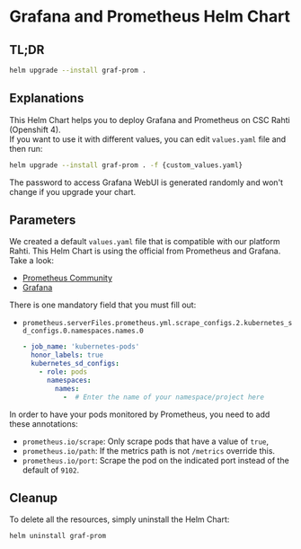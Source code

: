 # Grafana and Prometheus Helm Chart

## TL;DR

```sh
helm upgrade --install graf-prom .
```

## Explanations

This Helm Chart helps you to deploy Grafana and Prometheus on CSC Rahti (Openshift 4).  
If you want to use it with different values, you can edit `values.yaml` file and then run:  
```sh
helm upgrade --install graf-prom . -f {custom_values.yaml}
```

The password to access Grafana WebUI is generated randomly and won't change if you upgrade your chart.

## Parameters

We created a default `values.yaml` file that is compatible with our platform Rahti. This Helm Chart is using the official from Prometheus and Grafana.
Take a look:

- [Prometheus Community](https://github.com/prometheus-community/helm-charts/blob/main/charts/prometheus/README.md)
- [Grafana](https://github.com/grafana/helm-charts/blob/main/charts/grafana/README.md)

There is one mandatory field that you must fill out:

- `prometheus.serverFiles.prometheus.yml.scrape_configs.2.kubernetes_sd_configs.0.namespaces.names.0`
  ```yaml
  - job_name: 'kubernetes-pods'
    honor_labels: true
    kubernetes_sd_configs:
      - role: pods
        namespaces:
          names:
            -  # Enter the name of your namespace/project here
  ```

In order to have your pods monitored by Prometheus, you need to add these annotations:

* `prometheus.io/scrape`: Only scrape pods that have a value of `true`,
* `prometheus.io/path`: If the metrics path is not `/metrics` override this.
* `prometheus.io/port`: Scrape the pod on the indicated port instead of the default of `9102`.

## Cleanup

To delete all the resources, simply uninstall the Helm Chart:

```sh
helm uninstall graf-prom
```